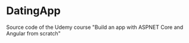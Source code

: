 # DatingApp
Source code of the Udemy course "Build an app with ASPNET Core and Angular from scratch"
